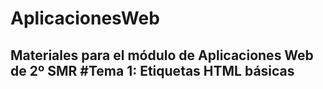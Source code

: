 # AplicacionesWeb
 Materiales para el módulo de Aplicaciones Web de 2º SMR
#Tema 1: Etiquetas HTML básicas
-- 

